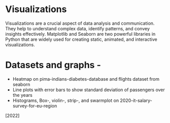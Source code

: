 # Visualizations
Visualizations are a crucial aspect of data analysis and communication. They help to understand complex data, identify patterns, and convey insights effectively. Matplotlib and Seaborn are two powerful libraries in Python that are widely used for creating static, animated, and interactive visualizations.

# Datasets and graphs - 

- Heatmap on pima-indians-diabetes-database and flights dataset from seaborn
- Line plots with error bars to show standard deviation of passengers over the years
- Histograms, Box-, violin-, strip-, and swarmplot on 2020-it-salary-survey-for-eu-region

[2022]
